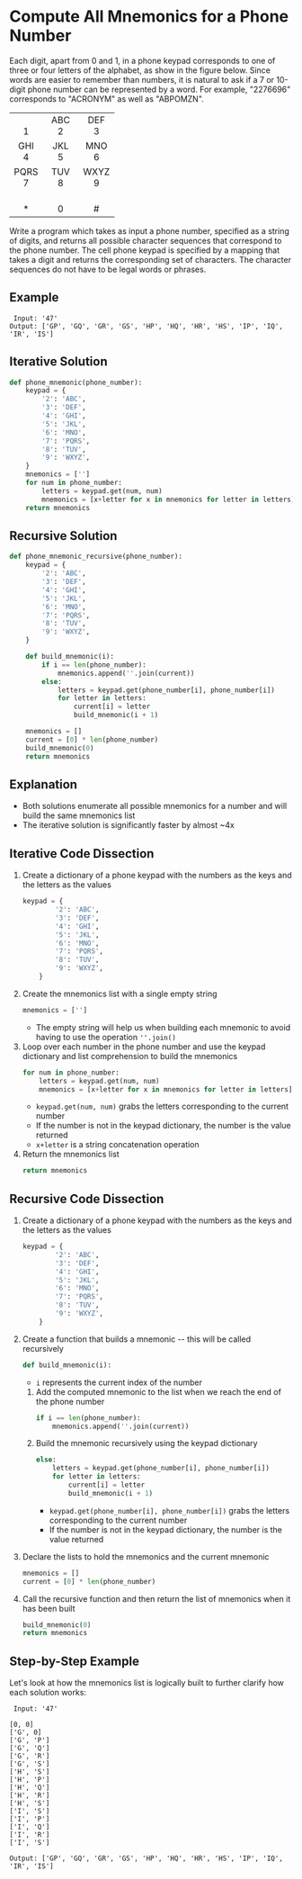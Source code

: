 # Compute All Mnemonics for a Phone Number
Each digit, apart from 0 and 1, in a phone keypad corresponds to one of three or four letters of the alphabet, as show in the figure below. Since words are easier to remember than numbers, it is natural to ask if a 7 or 10-digit phone number can be represented by a word. For example, "2276696" corresponds to "ACRONYM" as well as "ABPOMZN".

<table align='center'>
    <tr>
        <td align='center'></br>1</td>
        <td align='center'>ABC</br>2</td>
        <td align='center'>DEF</br>3</td>
    </tr>
    <tr>
        <td align='center'>GHI</br>4</td>
        <td align='center'>JKL</br>5</td>
        <td align='center'>MNO</br>6</td>
    </tr>
    <tr>
        <td align='center'>PQRS</br>7</td>
        <td align='center'>TUV</br>8</td>
        <td align='center'>WXYZ</br>9</td>
    </tr>
    <tr>
        <td align='center'></br>*</td>
        <td align='center'>&emsp;&emsp;&emsp;</br>0</td>
        <td align='center'></br>#</td>
    </tr>
</table>

Write a program which takes as input a phone number, specified as a string of digits, and returns all possible character sequences that correspond to the phone number. The cell phone keypad is specified by a mapping that takes a digit and returns the corresponding set of characters. The character sequences do not have to be legal words or phrases.

## Example
```
 Input: '47'
Output: ['GP', 'GQ', 'GR', 'GS', 'HP', 'HQ', 'HR', 'HS', 'IP', 'IQ', 'IR', 'IS']
```

## Iterative Solution
```python
def phone_mnemonic(phone_number):
    keypad = {
        '2': 'ABC',
        '3': 'DEF',
        '4': 'GHI',
        '5': 'JKL',
        '6': 'MNO',
        '7': 'PQRS',
        '8': 'TUV',
        '9': 'WXYZ',
    }
    mnemonics = ['']
    for num in phone_number:
        letters = keypad.get(num, num)
        mnemonics = [x+letter for x in mnemonics for letter in letters]
    return mnemonics
```

## Recursive Solution
```python
def phone_mnemonic_recursive(phone_number):
    keypad = {
        '2': 'ABC',
        '3': 'DEF',
        '4': 'GHI',
        '5': 'JKL',
        '6': 'MNO',
        '7': 'PQRS',
        '8': 'TUV',
        '9': 'WXYZ',
    }

    def build_mnemonic(i):
        if i == len(phone_number):
            mnemonics.append(''.join(current))
        else:
            letters = keypad.get(phone_number[i], phone_number[i])
            for letter in letters:
                current[i] = letter
                build_mnemonic(i + 1)

    mnemonics = []
    current = [0] * len(phone_number)
    build_mnemonic(0)
    return mnemonics
```

## Explanation
* Both solutions enumerate all possible mnemonics for a number and will build the same mnemonics list
* The iterative solution is significantly faster by almost ~4x

## Iterative Code Dissection
1. Create a dictionary of a phone keypad with the numbers as the keys and the letters as the values
    ```python
    keypad = {
            '2': 'ABC',
            '3': 'DEF',
            '4': 'GHI',
            '5': 'JKL',
            '6': 'MNO',
            '7': 'PQRS',
            '8': 'TUV',
            '9': 'WXYZ',
        }
    ```
2. Create the mnemonics list with a single empty string
    ```python
    mnemonics = ['']
    ```
    * The empty string will help us when building each mnemonic to avoid having to use the operation ```''.join()```
3. Loop over each number in the phone number and use the keypad dictionary and list comprehension to build the mnemonics
    ```python
    for num in phone_number:
        letters = keypad.get(num, num)
        mnemonics = [x+letter for x in mnemonics for letter in letters]
    ```
    * ```keypad.get(num, num)``` grabs the letters corresponding to the current number
    * If the number is not in the keypad dictionary, the number is the value returned
    * ```x+letter``` is a string concatenation operation
4. Return the mnemonics list
    ```python
    return mnemonics
    ```

## Recursive Code Dissection
1. Create a dictionary of a phone keypad with the numbers as the keys and the letters as the values
    ```python
    keypad = {
            '2': 'ABC',
            '3': 'DEF',
            '4': 'GHI',
            '5': 'JKL',
            '6': 'MNO',
            '7': 'PQRS',
            '8': 'TUV',
            '9': 'WXYZ',
        }
    ```
2. Create a function that builds a mnemonic -- this will be called recursively
    ```python
    def build_mnemonic(i):
    ```
    * ```i``` represents the current index of the number

    1. Add the computed mnemonic to the list when we reach the end of the phone number
        ```python
        if i == len(phone_number):
            mnemonics.append(''.join(current))
        ```
    2. Build the mnemonic recursively using the keypad dictionary
        ```python
        else:
            letters = keypad.get(phone_number[i], phone_number[i])
            for letter in letters:
                current[i] = letter
                build_mnemonic(i + 1)
        ```
        * ```keypad.get(phone_number[i], phone_number[i])``` grabs the letters corresponding to the current number
        * If the number is not in the keypad dictionary, the number is the value returned
3. Declare the lists to hold the mnemonics and the current mnemonic
    ```python
    mnemonics = []
    current = [0] * len(phone_number)
    ```
4. Call the recursive function and then return the list of mnemonics when it has been built
    ```python
    build_mnemonic(0)
    return mnemonics
    ```

## Step-by-Step Example
Let's look at how the mnemonics list is logically built to further clarify how each solution works:
```
 Input: '47'

[0, 0]
['G', 0]
['G', 'P']
['G', 'Q']
['G', 'R']
['G', 'S']
['H', 'S']
['H', 'P']
['H', 'Q']
['H', 'R']
['H', 'S']
['I', 'S']
['I', 'P']
['I', 'Q']
['I', 'R']
['I', 'S']

Output: ['GP', 'GQ', 'GR', 'GS', 'HP', 'HQ', 'HR', 'HS', 'IP', 'IQ', 'IR', 'IS']
```
